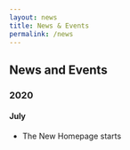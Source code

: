 ```yaml
---
layout: news
title: News & Events
permalink: /news
---
```


## News and Events

### 2020

#### July
- The New Homepage starts



